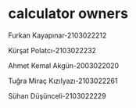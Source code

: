 # calculator owners

Furkan Kayapınar-2103022212

Kürşat Polatcı-2103022232

Ahmet Kemal Akgün-2003022020

Tuğra Miraç Kızılyazı-2103022261

Sühan Düşünceli-2103022229
